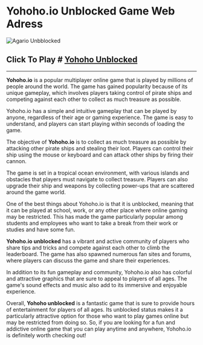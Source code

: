 # Yohoho.io Unblocked Game Web Adress
![Agario Unbblocked](https://playgamesio.net/assets/components/phpthumbof/cache/i-%281%29-2019-06-18-04-47-04.494c63ecae3e0f951a30cf9a66555d4d.jpg)
## Click To Play # [Yohoho Unblocked](https://yohoho-io.school/)

-------------------------------
**Yohoho.io** is a popular multiplayer online game that is played by millions of people around the world. The game has gained popularity because of its unique gameplay, which involves players taking control of pirate ships and competing against each other to collect as much treasure as possible.

Yohoho.io has a simple and intuitive gameplay that can be played by anyone, regardless of their age or gaming experience. The game is easy to understand, and players can start playing within seconds of loading the game.

The objective of **Yohoho.io** is to collect as much treasure as possible by attacking other pirate ships and stealing their loot. Players can control their ship using the mouse or keyboard and can attack other ships by firing their cannon.

The game is set in a tropical ocean environment, with various islands and obstacles that players must navigate to collect treasure. Players can also upgrade their ship and weapons by collecting power-ups that are scattered around the game world.

One of the best things about Yohoho.io is that it is unblocked, meaning that it can be played at school, work, or any other place where online gaming may be restricted. This has made the game particularly popular among students and employees who want to take a break from their work or studies and have some fun.

**Yohoho.io unblocked** has a vibrant and active community of players who share tips and tricks and compete against each other to climb the leaderboard. The game has also spawned numerous fan sites and forums, where players can discuss the game and share their experiences.

In addition to its fun gameplay and community, Yohoho.io also has colorful and attractive graphics that are sure to appeal to players of all ages. The game's sound effects and music also add to its immersive and enjoyable experience.

Overall, **Yohoho unblocked** is a fantastic game that is sure to provide hours of entertainment for players of all ages. Its unblocked status makes it a particularly attractive option for those who want to play games online but may be restricted from doing so. So, if you are looking for a fun and addictive online game that you can play anytime and anywhere, Yohoho.io is definitely worth checking out!

